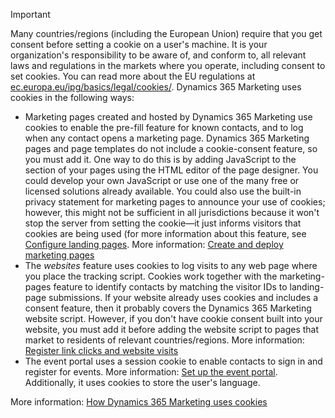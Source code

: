> [!IMPORTANT]
> Many countries/regions (including the European Union) require that you get consent before setting a cookie on a user's machine. It is your organization's responsibility to be aware of, and conform to, all relevant laws and regulations in the markets where you operate, including consent to set cookies. You can read more about the EU regulations at [ec.europa.eu/ipg/basics/legal/cookies/](https://ec.europa.eu/ipg/basics/legal/cookies/). Dynamics 365 Marketing uses cookies in the following ways:
> - Marketing pages created and hosted by Dynamics 365 Marketing use cookies to enable the pre-fill feature for known contacts, and to log when any contact opens a marketing page. Dynamics 365 Marketing pages and page templates do not include a cookie-consent feature, so you must add it. One way to do this is by adding JavaScript to the <head> section of your pages using the HTML editor of the page designer. You could develop your own JavaScript or use one of the many free or licensed solutions already available. You could also use the built-in privacy statement for marketing pages to announce your use of cookies; however, this might not be sufficient in all jurisdictions because it won't stop the server from setting the cookie&mdash;it just informs visitors that cookies are being used (for more information about this feature, see [Configure landing pages](../mkt-settings-landing-pages.md). More information: [Create and deploy marketing pages](../create-deploy-marketing-pages.md)
> - The *websites* feature uses cookies to log visits to any web page where you place the tracking script. Cookies work together with the marketing-pages feature to identify contacts by matching the visitor IDs to landing-page submissions. If your website already uses cookies and includes a consent feature, then it probably covers the Dynamics 365 Marketing website script. However, if you don't have cookie consent built into your website, you must add it before adding the website script to pages that market to residents of relevant countries/regions. More information: [Register link clicks and website visits](../register-engagement.md)
> - The event portal uses a session cookie to enable contacts to sign in and register for events. More information: [Set up the event portal](../set-up-event-portal.md). Additionally, it uses cookies to store the user's language.
> 
> More information: [How Dynamics 365 Marketing uses cookies](../cookies.md)
